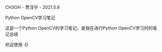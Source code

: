 CH3OH - 贾淳宇 - 2021.5.6  

Python OpenCV学习笔记  

这是一个Python OpenCV的学习笔记。是我在进行Python OpenCV学习时的笔记总结  

欢迎使用 :D
